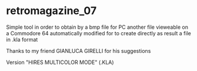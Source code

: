 # retromagazine_07

Simple tool in order to obtain by a bmp file for PC another file vieweable on a Commodore 64 automatically
modified for to create directly as result a file in .kla format

Thanks to my friend GIANLUCA GIRELLI for his suggestions

Version "HIRES MULTICOLOR MODE" (.KLA)
